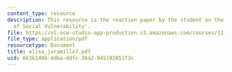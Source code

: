 ```yaml
---
content_type: resource
description: This resource is the reaction paper by the student on the topic 'Patterns
  of Social Vulnerability'.
file: https://ol-ocw-studio-app-production.s3.amazonaws.com/courses/11-941-disaster-vulnerability-and-resilience-spring-2005/663b149b4dbaddfc36a2945192851f3c_elisa_jaramillo7.pdf
file_type: application/pdf
resourcetype: Document
title: elisa_jaramillo7.pdf
uid: 663b149b-4dba-ddfc-36a2-945192851f3c
---
```

